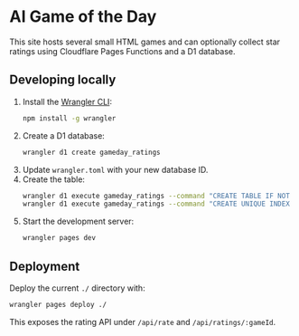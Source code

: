 # AI Game of the Day

This site hosts several small HTML games and can optionally collect star ratings using Cloudflare Pages Functions and a D1 database.

## Developing locally

1. Install the [Wrangler CLI](https://developers.cloudflare.com/workers/wrangler/install/):
   ```bash
   npm install -g wrangler
   ```
2. Create a D1 database:
   ```bash
   wrangler d1 create gameday_ratings
   ```
3. Update `wrangler.toml` with your new database ID.
4. Create the table:
   ```bash
   wrangler d1 execute gameday_ratings --command "CREATE TABLE IF NOT EXISTS ratings (id INTEGER PRIMARY KEY AUTOINCREMENT, game_id TEXT NOT NULL, stars INTEGER NOT NULL CHECK(stars BETWEEN 1 AND 5), ip TEXT, created_at TIMESTAMP DEFAULT CURRENT_TIMESTAMP);"
   wrangler d1 execute gameday_ratings --command "CREATE UNIQUE INDEX IF NOT EXISTS rating_per_ip ON ratings(game_id, ip);"
   ```
5. Start the development server:
   ```bash
   wrangler pages dev
   ```

## Deployment

Deploy the current `./` directory with:
```bash
wrangler pages deploy ./
```

This exposes the rating API under `/api/rate` and `/api/ratings/:gameId`.
